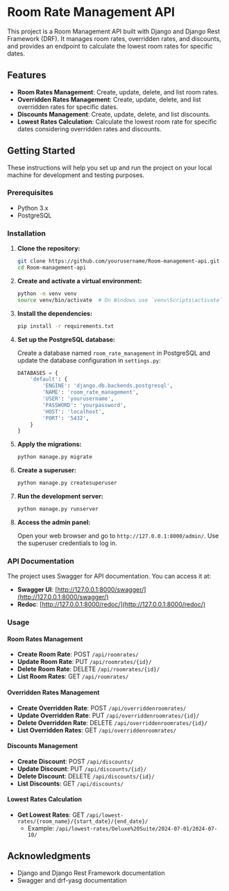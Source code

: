 # Room Rate Management API

This project is a Room Management API built with Django and Django Rest Framework (DRF). It manages room rates, overridden rates, and discounts, and provides an endpoint to calculate the lowest room rates for specific dates.

## Features

- **Room Rates Management**: Create, update, delete, and list room rates.
- **Overridden Rates Management**: Create, update, delete, and list overridden rates for specific dates.
- **Discounts Management**: Create, update, delete, and list discounts.
- **Lowest Rates Calculation**: Calculate the lowest room rate for specific dates considering overridden rates and discounts.

## Getting Started

These instructions will help you set up and run the project on your local machine for development and testing purposes.

### Prerequisites

- Python 3.x
- PostgreSQL

### Installation

1. **Clone the repository:**

    ```sh
    git clone https://github.com/yourusername/Room-management-api.git
    cd Room-management-api
    ```

2. **Create and activate a virtual environment:**

    ```sh
    python -m venv venv
    source venv/bin/activate  # On Windows use `venv\Scripts\activate`
    ```

3. **Install the dependencies:**

    ```sh
    pip install -r requirements.txt
    ```

4. **Set up the PostgreSQL database:**

    Create a database named `room_rate_management` in PostgreSQL and update the database configuration in `settings.py`:

    ```python
    DATABASES = {
        'default': {
            'ENGINE': 'django.db.backends.postgresql',
            'NAME': 'room_rate_management',
            'USER': 'yourusername',
            'PASSWORD': 'yourpassword',
            'HOST': 'localhost',
            'PORT': '5432',
        }
    }
    ```

5. **Apply the migrations:**

    ```sh
    python manage.py migrate
    ```

6. **Create a superuser:**

    ```sh
    python manage.py createsuperuser
    ```

7. **Run the development server:**

    ```sh
    python manage.py runserver
    ```

8. **Access the admin panel:**

    Open your web browser and go to `http://127.0.0.1:8000/admin/`. Use the superuser credentials to log in.

### API Documentation

The project uses Swagger for API documentation. You can access it at:

- **Swagger UI**: [http://127.0.0.1:8000/swagger/](http://127.0.0.1:8000/swagger/)
- **Redoc**: [http://127.0.0.1:8000/redoc/](http://127.0.0.1:8000/redoc/)

### Usage

#### Room Rates Management

- **Create Room Rate**: POST `/api/roomrates/`
- **Update Room Rate**: PUT `/api/roomrates/{id}/`
- **Delete Room Rate**: DELETE `/api/roomrates/{id}/`
- **List Room Rates**: GET `/api/roomrates/`

#### Overridden Rates Management

- **Create Overridden Rate**: POST `/api/overriddenroomrates/`
- **Update Overridden Rate**: PUT `/api/overriddenroomrates/{id}/`
- **Delete Overridden Rate**: DELETE `/api/overriddenroomrates/{id}/`
- **List Overridden Rates**: GET `/api/overriddenroomrates/`

#### Discounts Management

- **Create Discount**: POST `/api/discounts/`
- **Update Discount**: PUT `/api/discounts/{id}/`
- **Delete Discount**: DELETE `/api/discounts/{id}/`
- **List Discounts**: GET `/api/discounts/`

#### Lowest Rates Calculation

- **Get Lowest Rates**: GET `/api/lowest-rates/{room_name}/{start_date}/{end_date}/`
  - Example: `/api/lowest-rates/Deluxe%20Suite/2024-07-01/2024-07-10/`


## Acknowledgments

- Django and Django Rest Framework documentation
- Swagger and drf-yasg documentation

